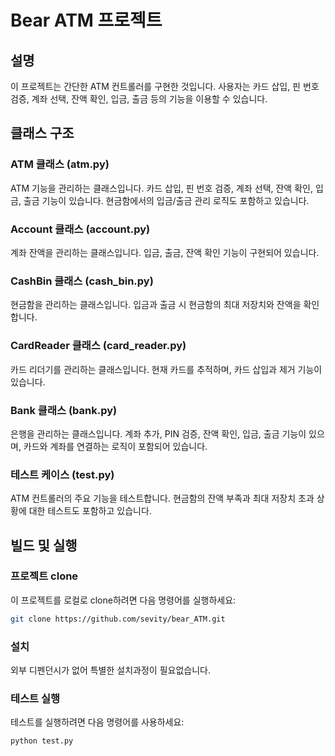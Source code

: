 # Bear ATM 프로젝트

## 설명
이 프로젝트는 간단한 ATM 컨트롤러를 구현한 것입니다. 사용자는 카드 삽입, 핀 번호 검증, 계좌 선택, 잔액 확인, 입금, 출금 등의 기능을 이용할 수 있습니다.

## 클래스 구조

### ATM 클래스 (atm.py)
ATM 기능을 관리하는 클래스입니다. 카드 삽입, 핀 번호 검증, 계좌 선택, 잔액 확인, 입금, 출금 기능이 있습니다. 현금함에서의 입금/출금 관리 로직도 포함하고 있습니다.

### Account 클래스 (account.py)
계좌 잔액을 관리하는 클래스입니다. 입금, 출금, 잔액 확인 기능이 구현되어 있습니다.

### CashBin 클래스 (cash_bin.py)
현금함을 관리하는 클래스입니다. 입금과 출금 시 현금함의 최대 저장치와 잔액을 확인합니다.

### CardReader 클래스 (card_reader.py)
카드 리더기를 관리하는 클래스입니다. 현재 카드를 추적하며, 카드 삽입과 제거 기능이 있습니다.

### Bank 클래스 (bank.py)
은행을 관리하는 클래스입니다. 계좌 추가, PIN 검증, 잔액 확인, 입금, 출금 기능이 있으며, 카드와 계좌를 연결하는 로직이 포함되어 있습니다.

### 테스트 케이스 (test.py)
ATM 컨트롤러의 주요 기능을 테스트합니다. 현금함의 잔액 부족과 최대 저장치 초과 상황에 대한 테스트도 포함하고 있습니다.

## 빌드 및 실행

### 프로젝트 clone
이 프로젝트를 로컬로 clone하려면 다음 명령어를 실행하세요:
```bash
git clone https://github.com/sevity/bear_ATM.git
```

### 설치
외부 디펜던시가 없어 특별한 설치과정이 필요없습니다.

### 테스트 실행
테스트를 실행하려면 다음 명령어를 사용하세요:
```bash
python test.py
```



